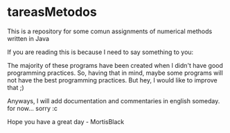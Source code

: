 # tareasMetodos
This is a repository for some comun assignments of numerical methods written in Java

If you are reading this is because I need to say something to you:

The majority of these programs have been created when I didn't have good programming practices. So, having that in mind, maybe some programs will not have the best programming practices. But hey, I would like to improve that ;) 

Anyways, I will add documentation and commentaries in english someday. for now... sorry :c 
		
Hope you have a great day - MortisBlack
